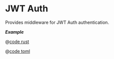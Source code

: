 # JWT Auth

Provides middleware for JWT Auth authentication.

_**Example**_ 

<CodeGroup>
  <CodeGroupItem title="main.rs" active>

@[code rust](../../../codes/jwt-auth/src/main.rs)

  </CodeGroupItem>
  <CodeGroupItem title="Cargo.toml">

@[code toml](../../../codes/jwt-auth/Cargo.toml)

  </CodeGroupItem>
</CodeGroup>